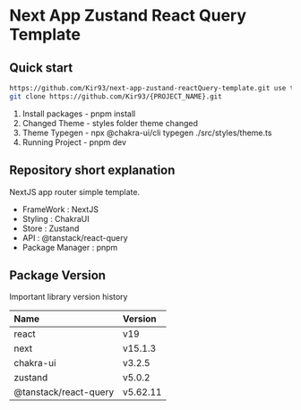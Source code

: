 # Next App Zustand React Query Template

## Quick start

```zsh
https://github.com/Kir93/next-app-zustand-reactQuery-template.git use this template and make project
git clone https://github.com/Kir93/{PROJECT_NAME}.git
```

1. Install packages - pnpm install
2. Changed Theme - styles folder theme changed
3. Theme Typegen - npx @chakra-ui/cli typegen ./src/styles/theme.ts
4. Running Project - pnpm dev

## Repository short explanation

NextJS app router simple template.

- FrameWork : NextJS
- Styling : ChakraUI
- Store : Zustand
- API : @tanstack/react-query
- Package Manager : pnpm

## Package Version

Important library version history

| Name                  | Version  |
| :-------------------- | :------- |
| react                 | v19      |
| next                  | v15.1.3  |
| chakra-ui             | v3.2.5   |
| zustand               | v5.0.2   |
| @tanstack/react-query | v5.62.11 |
